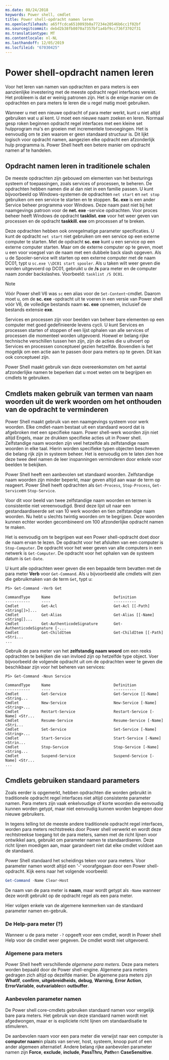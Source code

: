```yaml
---
ms.date: 08/24/2018
keywords: Power shell, cmdlet
title: Power shell-opdracht namen leren
ms.openlocfilehash: a65ffcdca6510093b0a77234e20546b6cc1f02bf
ms.sourcegitcommit: debd2b38fb8070a7357bf1a4bf9cc736f3702f31
ms.translationtype: MT
ms.contentlocale: nl-NL
ms.lasthandoff: 12/05/2019
ms.locfileid: "67030425"
---
```

# <a name="learning-powershell-command-names"></a>Power shell-opdracht namen leren

Voor het leren van namen van opdrachten en para meters is een aanzienlijke investering met de meeste opdracht regel interfaces vereist. Het probleem is dat er weinig patronen zijn. Het is de enige manier om de opdrachten en para meters te leren die u regel matig moet gebruiken.

Wanneer u met een nieuwe opdracht of para meter werkt, kunt u niet altijd gebruiken wat u al kent. U moet een nieuwe naam zoeken en leren. Normaal gesp roken beginnen opdracht regel interfaces met een kleine set hulpprogram ma's en groeien met incrementele toevoegingen. Het is eenvoudig om te zien waarom er geen standaard structuur is.
Dit lijkt logisch voor opdracht namen, aangezien elke opdracht een afzonderlijk hulp programma is. Power Shell heeft een betere manier om opdracht namen af te handelen.

## <a name="learning-command-names-in-traditional-shells"></a>Opdracht namen leren in traditionele schalen

De meeste opdrachten zijn gebouwd om elementen van het besturings systeem of toepassingen, zoals services of processen, te beheren. De opdrachten hebben namen die al dan niet in een familie passen. U kunt bijvoorbeeld op Windows-systemen de opdrachten `net start` en `net stop` gebruiken om een service te starten en te stoppen. **Sc. exe** is een ander Service beheer programma voor Windows. Deze naam past niet bij het naamgevings patroon voor de **net. exe** -service opdrachten. Voor proces beheer heeft Windows de opdracht **tasklist. exe** voor het weer geven van processen en de opdracht **taskkill. exe** om processen af te breken.

Deze opdrachten hebben ook onregelmatige parameter specificaties. U kunt de opdracht `net start` niet gebruiken om een service op een externe computer te starten. Met de opdracht **sc. exe** kunt u een service op een externe computer starten. Maar om de externe computer op te geven, moet u een voor voegsel van de naam met een dubbele back slash opgeven. Als u de Spooler-service wilt starten op een externe computer met de naam DC01, typt u `sc.exe \\DC01 start spooler`.
Als u taken wilt weer geven die worden uitgevoerd op DC01, gebruikt u de **/s** para meter en de computer naam zonder backslashes. Voorbeeld: `tasklist /S DC01`.

> [!NOTE]
> Vóór Power shell V6 was `sc` een alias voor de `Set-Content`-cmdlet. Daarom moet u, om de **sc. exe** -opdracht uit te voeren in een versie van Power shell vóór V6, de volledige bestands naam **sc. exe** opnemen, inclusief de bestands extensie **exe**.

Services en processen zijn voor beelden van beheer bare elementen op een computer met goed gedefinieerde levens cycli. U kunt Services en processen starten of stoppen of een lijst ophalen van alle services of processen die momenteel worden uitgevoerd. Hoewel er belang rijke technische verschillen tussen hen zijn, zijn de acties die u uitvoert op Services en processen conceptueel gezien hetzelfde. Bovendien is het mogelijk om een actie aan te passen door para meters op te geven. Dit kan ook conceptueel zijn.

Power Shell maakt gebruik van deze overeenkomsten om het aantal afzonderlijke namen te beperken dat u moet weten om te begrijpen en cmdlets te gebruiken.

## <a name="cmdlets-use-verb-noun-names-to-reduce-command-memorization"></a>Cmdlets maken gebruik van termen van naam woorden uit de werk woorden om het onthouden van de opdracht te verminderen

Power Shell maakt gebruik van een naamgevings systeem voor werk woorden. Elke cmdlet-naam bestaat uit een standaard woord dat is afgebroken met een specifieke naam. Power shell-werk woorden zijn niet altijd Engels, maar ze drukken specifieke acties uit in Power shell. Zelfstandige naam woorden zijn veel hetzelfde als zelfstandige naam woorden in elke taal. Hierin worden specifieke typen objecten beschreven die belang rijk zijn in systeem beheer. Het is eenvoudig om te laten zien hoe deze twee deel namen de leer inspanningen verminderen door enkele voor beelden te bekijken.

Power Shell heeft een aanbevolen set standaard woorden. Zelfstandige naam woorden zijn minder beperkt, maar geven altijd aan waar de term op reageert. Power Shell heeft opdrachten als `Get-Process`, `Stop-Process`, `Get-Service`en `Stop-Service`.

Voor dit voor beeld van twee zelfstandige naam woorden en termen is consistentie niet vereenvoudigd. Breid deze lijst uit naar een gestandaardiseerde set van 10 werk woorden en tien zelfstandige naam woorden. Nu hebt u slechts twintig woorden om te begrijpen.
Deze woorden kunnen echter worden gecombineerd om 100 afzonderlijke opdracht namen te maken.

Het is eenvoudig om te begrijpen wat een Power shell-opdracht doet door de naam ervan te lezen. De opdracht voor het afsluiten van een computer is `Stop-Computer`. De opdracht voor het weer geven van alle computers in een netwerk is `Get-Computer`. De opdracht voor het ophalen van de systeem datum is `Get-Date`.

U kunt alle opdrachten weer geven die een bepaalde term bevatten met de para meter **Verb** voor `Get-Command`. Als u bijvoorbeeld alle cmdlets wilt zien die gebruikmaken van de term `Get`, typt u:

```
PS> Get-Command -Verb Get

CommandType     Name                            Definition
-----------     ----                            ----------
Cmdlet          Get-Acl                         Get-Acl [[-Path] <String[]>]...
Cmdlet          Get-Alias                       Get-Alias [[-Name] <String[]...
Cmdlet          Get-AuthenticodeSignature       Get-AuthenticodeSignature [-...
Cmdlet          Get-ChildItem                   Get-ChildItem [[-Path] <Stri...
...
```

Gebruik de para meter van het **zelfstandig naam woord** om een reeks opdrachten te bekijken die van invloed zijn op hetzelfde type object. Voer bijvoorbeeld de volgende opdracht uit om de opdrachten weer te geven die beschikbaar zijn voor het beheren van services:

```
PS> Get-Command -Noun Service

CommandType     Name                            Definition
-----------     ----                            ----------
Cmdlet          Get-Service                     Get-Service [[-Name] <String...
Cmdlet          New-Service                     New-Service [-Name] <String>...
Cmdlet          Restart-Service                 Restart-Service [-Name] <Str...
Cmdlet          Resume-Service                  Resume-Service [-Name] <Stri...
Cmdlet          Set-Service                     Set-Service [-Name] <String>...
Cmdlet          Start-Service                   Start-Service [-Name] <Strin...
Cmdlet          Stop-Service                    Stop-Service [-Name] <String...
Cmdlet          Suspend-Service                 Suspend-Service [-Name] <Str...
...
```

## <a name="cmdlets-use-standard-parameters"></a>Cmdlets gebruiken standaard parameters

Zoals eerder is opgemerkt, hebben opdrachten die worden gebruikt in traditionele opdracht regel interfaces niet altijd consistente parameter namen. Para meters zijn vaak enkelvoudige of korte woorden die eenvoudig kunnen worden getypt, maar niet eenvoudig kunnen worden begrepen door nieuwe gebruikers.

In tegens telling tot de meeste andere traditionele opdracht regel interfaces, worden para meters rechtstreeks door Power shell verwerkt en wordt deze rechtstreekse toegang tot de para meters, samen met de richt lijnen voor ontwikkel aars, gebruikt om parameter namen te standaardiseren. Deze richt lijnen moedigen aan, maar garandeert niet dat elke cmdlet voldoet aan de standaard.

Power Shell standaard het scheidings teken voor para meters. Voor parameter namen wordt altijd een '-' voorafgegaan door een Power shell-opdracht. Kijk eens naar het volgende voorbeeld:

```powershell
Get-Command -Name Clear-Host
```

De naam van de para meter is **naam**, maar wordt getypt als `-Name` wanneer deze wordt gebruikt op de opdracht regel als een para meter.

Hier volgen enkele van de algemene kenmerken van de standaard parameter namen en-gebruik.

### <a name="the-help-parameter-"></a>De Help-para meter (?)

Wanneer u de para meter `-?` opgeeft voor een cmdlet, wordt in Power shell Help voor de cmdlet weer gegeven.
De cmdlet wordt niet uitgevoerd.

### <a name="common-parameters"></a>Algemene para meters

Power Shell heeft verschillende *algemene para meters*. Deze para meters worden bepaald door de Power shell-engine. Algemene para meters gedragen zich altijd op dezelfde manier. De algemene para meters zijn **WhatIf**, **confirm**, **uitgebreidheids**, **debug**, **Warning**, **Error Action**, **ErrorVariable**, **outvariable**en **outbuffer**.

### <a name="recommended-parameter-names"></a>Aanbevolen parameter namen

De Power shell core-cmdlets gebruiken standaard namen voor vergelijk bare para meters. Het gebruik van deze standaard namen wordt niet afgedwongen, maar er is expliciete richt lijnen om standaardisatie te stimuleren.

De aanbevolen naam voor een para meter die verwijst naar een computer is **computer naam**in plaats van server, host, systeem, knoop punt of een ander algemeen alternatief. Andere belang rijke aanbevolen parameter namen zijn **Force**, **exclude**, **include**, **PassThru**, **Path**en **CaseSensitive**.
